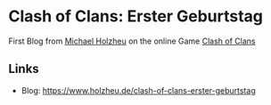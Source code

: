 # Clash of Clans: Erster Geburtstag

First Blog from [Michael Holzheu](0.md) on the online Game [Clash of Clans](2.md)

## Links

- Blog: https://www.holzheu.de/clash-of-clans-erster-geburtstag
